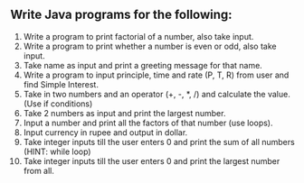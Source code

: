 ## Write Java programs for the following:

1. Write a program to print factorial of a number, also take input.
2. Write a program to print whether a number is even or odd, also take
input.
3. Take name as input and print a greeting message for that name.
4. Write a program to input principle, time and rate (P, T, R) from user and
find Simple Interest.
5. Take in two numbers and an operator (+, -, *, /) and calculate the value.
(Use if conditions)
6. Take 2 numbers as input and print the largest number.
7. Input a number and print all the factors of that number (use loops).
8. Input currency in rupee and output in dollar.
9. Take integer inputs till the user enters 0 and print the sum of all numbers
(HINT: while loop)
10. Take integer inputs till the user enters 0 and print the largest number from
all.
